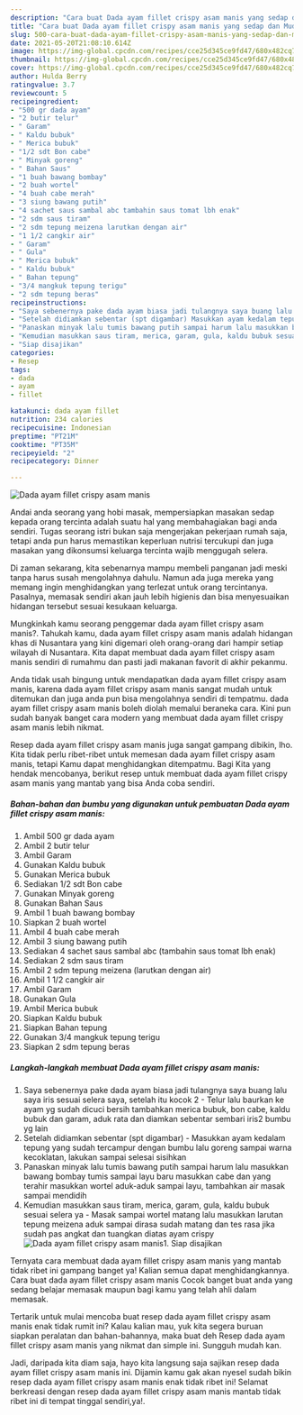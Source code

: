 ```yaml
---
description: "Cara buat Dada ayam fillet crispy asam manis yang sedap dan Mudah Dibuat"
title: "Cara buat Dada ayam fillet crispy asam manis yang sedap dan Mudah Dibuat"
slug: 500-cara-buat-dada-ayam-fillet-crispy-asam-manis-yang-sedap-dan-mudah-dibuat
date: 2021-05-20T21:08:10.614Z
image: https://img-global.cpcdn.com/recipes/cce25d345ce9fd47/680x482cq70/dada-ayam-fillet-crispy-asam-manis-foto-resep-utama.jpg
thumbnail: https://img-global.cpcdn.com/recipes/cce25d345ce9fd47/680x482cq70/dada-ayam-fillet-crispy-asam-manis-foto-resep-utama.jpg
cover: https://img-global.cpcdn.com/recipes/cce25d345ce9fd47/680x482cq70/dada-ayam-fillet-crispy-asam-manis-foto-resep-utama.jpg
author: Hulda Berry
ratingvalue: 3.7
reviewcount: 5
recipeingredient:
- "500 gr dada ayam"
- "2 butir telur"
- " Garam"
- " Kaldu bubuk"
- " Merica bubuk"
- "1/2 sdt Bon cabe"
- " Minyak goreng"
- " Bahan Saus"
- "1 buah bawang bombay"
- "2 buah wortel"
- "4 buah cabe merah"
- "3 siung bawang putih"
- "4 sachet saus sambal abc tambahin saus tomat lbh enak"
- "2 sdm saus tiram"
- "2 sdm tepung meizena larutkan dengan air"
- "1 1/2 cangkir air"
- " Garam"
- " Gula"
- " Merica bubuk"
- " Kaldu bubuk"
- " Bahan tepung"
- "3/4 mangkuk tepung terigu"
- "2 sdm tepung beras"
recipeinstructions:
- "Saya sebenernya pake dada ayam biasa jadi tulangnya saya buang lalu saya iris sesuai selera saya, setelah itu kocok 2 Telur lalu baurkan ke ayam yg sudah dicuci bersih tambahkan merica bubuk, bon cabe, kaldu bubuk dan garam, aduk rata dan diamkan sebentar sembari iris2 bumbu yg lain"
- "Setelah didiamkan sebentar (spt digambar) Masukkan ayam kedalam tepung yang sudah tercampur dengan bumbu lalu goreng sampai warna kecoklatan, lakukan sampai selesai sisihkan"
- "Panaskan minyak lalu tumis bawang putih sampai harum lalu masukkan bawang bombay tumis sampai layu baru masukkan cabe dan yang terahir masukkan wortel aduk-aduk sampai layu, tambahkan air masak sampai mendidih"
- "Kemudian masukkan saus tiram, merica, garam, gula, kaldu bubuk sesuai selera ya Masak sampai wortel matang lalu masukkan larutan tepung meizena aduk sampai dirasa sudah matang dan tes rasa jika sudah pas angkat dan tuangkan diatas ayam crispy"
- "Siap disajikan"
categories:
- Resep
tags:
- dada
- ayam
- fillet

katakunci: dada ayam fillet 
nutrition: 234 calories
recipecuisine: Indonesian
preptime: "PT21M"
cooktime: "PT35M"
recipeyield: "2"
recipecategory: Dinner

---
```



![Dada ayam fillet crispy asam manis](https://img-global.cpcdn.com/recipes/cce25d345ce9fd47/680x482cq70/dada-ayam-fillet-crispy-asam-manis-foto-resep-utama.jpg)

Andai anda seorang yang hobi masak, mempersiapkan masakan sedap kepada orang tercinta adalah suatu hal yang membahagiakan bagi anda sendiri. Tugas seorang istri bukan saja mengerjakan pekerjaan rumah saja, tetapi anda pun harus memastikan keperluan nutrisi tercukupi dan juga masakan yang dikonsumsi keluarga tercinta wajib menggugah selera.

Di zaman  sekarang, kita sebenarnya mampu membeli panganan jadi meski tanpa harus susah mengolahnya dahulu. Namun ada juga mereka yang memang ingin menghidangkan yang terlezat untuk orang tercintanya. Pasalnya, memasak sendiri akan jauh lebih higienis dan bisa menyesuaikan hidangan tersebut sesuai kesukaan keluarga. 



Mungkinkah kamu seorang penggemar dada ayam fillet crispy asam manis?. Tahukah kamu, dada ayam fillet crispy asam manis adalah hidangan khas di Nusantara yang kini digemari oleh orang-orang dari hampir setiap wilayah di Nusantara. Kita dapat membuat dada ayam fillet crispy asam manis sendiri di rumahmu dan pasti jadi makanan favorit di akhir pekanmu.

Anda tidak usah bingung untuk mendapatkan dada ayam fillet crispy asam manis, karena dada ayam fillet crispy asam manis sangat mudah untuk ditemukan dan juga anda pun bisa mengolahnya sendiri di tempatmu. dada ayam fillet crispy asam manis boleh diolah memalui beraneka cara. Kini pun sudah banyak banget cara modern yang membuat dada ayam fillet crispy asam manis lebih nikmat.

Resep dada ayam fillet crispy asam manis juga sangat gampang dibikin, lho. Kita tidak perlu ribet-ribet untuk memesan dada ayam fillet crispy asam manis, tetapi Kamu dapat menghidangkan ditempatmu. Bagi Kita yang hendak mencobanya, berikut resep untuk membuat dada ayam fillet crispy asam manis yang mantab yang bisa Anda coba sendiri.

<!--inarticleads1-->

##### Bahan-bahan dan bumbu yang digunakan untuk pembuatan Dada ayam fillet crispy asam manis:

1. Ambil 500 gr dada ayam
1. Ambil 2 butir telur
1. Ambil  Garam
1. Gunakan  Kaldu bubuk
1. Gunakan  Merica bubuk
1. Sediakan 1/2 sdt Bon cabe
1. Gunakan  Minyak goreng
1. Gunakan  Bahan Saus
1. Ambil 1 buah bawang bombay
1. Siapkan 2 buah wortel
1. Ambil 4 buah cabe merah
1. Ambil 3 siung bawang putih
1. Sediakan 4 sachet saus sambal abc (tambahin saus tomat lbh enak)
1. Sediakan 2 sdm saus tiram
1. Ambil 2 sdm tepung meizena (larutkan dengan air)
1. Ambil 1 1/2 cangkir air
1. Ambil  Garam
1. Gunakan  Gula
1. Ambil  Merica bubuk
1. Siapkan  Kaldu bubuk
1. Siapkan  Bahan tepung
1. Gunakan 3/4 mangkuk tepung terigu
1. Siapkan 2 sdm tepung beras




<!--inarticleads2-->

##### Langkah-langkah membuat Dada ayam fillet crispy asam manis:

1. Saya sebenernya pake dada ayam biasa jadi tulangnya saya buang lalu saya iris sesuai selera saya, setelah itu kocok 2 - Telur lalu baurkan ke ayam yg sudah dicuci bersih tambahkan merica bubuk, bon cabe, kaldu bubuk dan garam, aduk rata dan diamkan sebentar sembari iris2 bumbu yg lain
1. Setelah didiamkan sebentar (spt digambar) - Masukkan ayam kedalam tepung yang sudah tercampur dengan bumbu lalu goreng sampai warna kecoklatan, lakukan sampai selesai sisihkan
1. Panaskan minyak lalu tumis bawang putih sampai harum lalu masukkan bawang bombay tumis sampai layu baru masukkan cabe dan yang terahir masukkan wortel aduk-aduk sampai layu, tambahkan air masak sampai mendidih
1. Kemudian masukkan saus tiram, merica, garam, gula, kaldu bubuk sesuai selera ya - Masak sampai wortel matang lalu masukkan larutan tepung meizena aduk sampai dirasa sudah matang dan tes rasa jika sudah pas angkat dan tuangkan diatas ayam crispy
<img src="//assets-global.cpcdn.com/assets/icons/button_play-2c75c40dde080a61004c1f40b05d8f140eaff45d7e9e6481dc71c63d2e7c4909.png" alt="Dada ayam fillet crispy asam manis">1. Siap disajikan




Ternyata cara membuat dada ayam fillet crispy asam manis yang mantab tidak ribet ini gampang banget ya! Kalian semua dapat menghidangkannya. Cara buat dada ayam fillet crispy asam manis Cocok banget buat anda yang sedang belajar memasak maupun bagi kamu yang telah ahli dalam memasak.

Tertarik untuk mulai mencoba buat resep dada ayam fillet crispy asam manis enak tidak rumit ini? Kalau kalian mau, yuk kita segera buruan siapkan peralatan dan bahan-bahannya, maka buat deh Resep dada ayam fillet crispy asam manis yang nikmat dan simple ini. Sungguh mudah kan. 

Jadi, daripada kita diam saja, hayo kita langsung saja sajikan resep dada ayam fillet crispy asam manis ini. Dijamin kamu gak akan nyesel sudah bikin resep dada ayam fillet crispy asam manis enak tidak ribet ini! Selamat berkreasi dengan resep dada ayam fillet crispy asam manis mantab tidak ribet ini di tempat tinggal sendiri,ya!.


